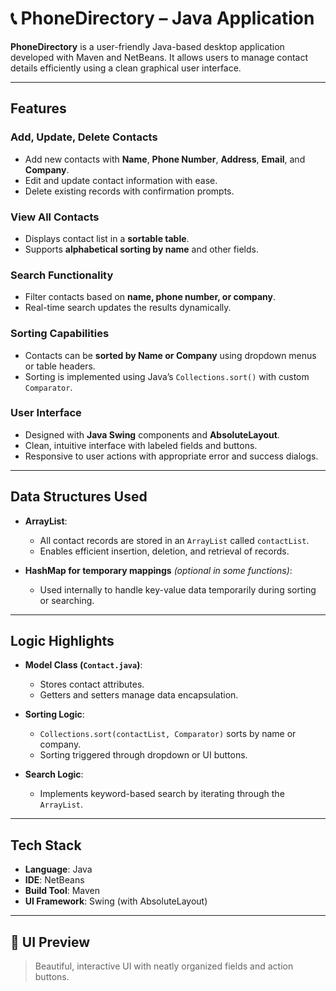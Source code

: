 # 📞 PhoneDirectory – Java Application

**PhoneDirectory** is a user-friendly Java-based desktop application developed with Maven and NetBeans. It allows users to manage contact details efficiently using a clean graphical user interface.

---

## Features

### Add, Update, Delete Contacts
- Add new contacts with **Name**, **Phone Number**, **Address**, **Email**, and **Company**.
- Edit and update contact information with ease.
- Delete existing records with confirmation prompts.

###  View All Contacts
- Displays contact list in a **sortable table**.
- Supports **alphabetical sorting by name** and other fields.

###  Search Functionality
- Filter contacts based on **name, phone number, or company**.
- Real-time search updates the results dynamically.

###  Sorting Capabilities
- Contacts can be **sorted by Name or Company** using dropdown menus or table headers.
- Sorting is implemented using Java’s `Collections.sort()` with custom `Comparator`.

###  User Interface
- Designed with **Java Swing** components and **AbsoluteLayout**.
- Clean, intuitive interface with labeled fields and buttons.
- Responsive to user actions with appropriate error and success dialogs.

---

##  Data Structures Used

- **ArrayList<Contact>**:
  - All contact records are stored in an `ArrayList` called `contactList`.
  - Enables efficient insertion, deletion, and retrieval of records.

- **HashMap for temporary mappings** *(optional in some functions)*:
  - Used internally to handle key-value data temporarily during sorting or searching.

---

##  Logic Highlights

- **Model Class (`Contact.java`)**:
  - Stores contact attributes.
  - Getters and setters manage data encapsulation.

- **Sorting Logic**:
  - `Collections.sort(contactList, Comparator)` sorts by name or company.
  - Sorting triggered through dropdown or UI buttons.

- **Search Logic**:
  - Implements keyword-based search by iterating through the `ArrayList`.

---

##  Tech Stack

- **Language**: Java
- **IDE**: NetBeans
- **Build Tool**: Maven
- **UI Framework**: Swing (with AbsoluteLayout)

---

## 📸 UI Preview

> Beautiful, interactive UI with neatly organized fields and action buttons.

